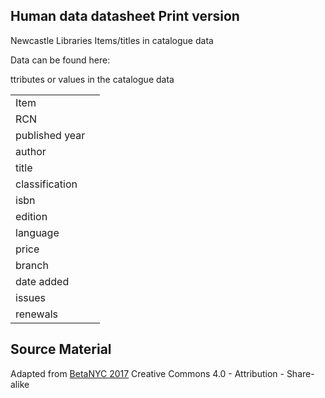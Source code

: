 ## Human data datasheet Print version

Newcastle Libraries Items/titles in catalogue data  

Data can be found here: 


ttributes or values in the catalogue data 

| | |
|:---------| :-------------|
| Item | |
| RCN  | |
| published year |  |
| author | |
| title |  |
| classification | |
| isbn |  |
| edition |  |
| language | |
| price |  |
| branch | |
| date added | |
| issues |  |
| renewals |  |


Source Material
---------------

Adapted from [BetaNYC 2017](http://bit.ly/opendata_offline) Creative Commons 4.0 - Attribution - Share-alike 
